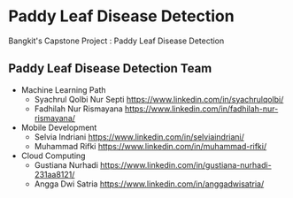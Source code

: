 # Paddy Leaf Disease Detection
Bangkit's Capstone Project : Paddy Leaf Disease Detection
## Paddy Leaf Disease Detection Team
* Machine Learning Path
	* Syachrul Qolbi Nur Septi https://www.linkedin.com/in/syachrulqolbi/
	* Fadhilah Nur Rismayana https://www.linkedin.com/in/fadhilah-nur-rismayana/
* Mobile Development
	* Selvia Indriani https://www.linkedin.com/in/selviaindriani/
	* Muhammad Rifki https://www.linkedin.com/in/muhammad-rifki/
* Cloud Computing
    * Gustiana Nurhadi https://www.linkedin.com/in/gustiana-nurhadi-231aa8121/
	* Angga Dwi Satria https://www.linkedin.com/in/anggadwisatria/
